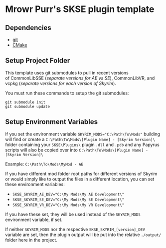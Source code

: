# Mrowr Purr's SKSE plugin template



## Dependencies

- [git](https://git-scm.com/downloads)
- [CMake](https://cmake.org/download/)

## Setup Project Folder

This template uses git submodules to pull in recent versions  
of CommonLibSSE (_separate versions for AE vs SE_), CommonLibVR, 
and vcpkg (_separate versions for each version of Skyrim_).

You must run these commands to setup the git submodules:

```
git submodule init
git submodule update
```

## Setup Environment Variables

If you set the environment variable `SKYRIM_MODS="C:\Path\To\Mods"`
building will find or create a `C:\Path\To\Mods\[Plugin Name] - [Skyrim Version]\`
folder containing your `SKSE\Plugins\` plugin `.dll` and `.pdb`
and any Papyrus scripts will also be copied over into `C:\Path\To\Mods\[Plugin Name] - [Skyrim Version]\`

Example: `C:\Path\To\Mods\MyMod - AE`

If you have different mod folder root paths for different versions of Skyrim
or would simply like to output the files in a different location, you can set these environment variables:

- `SKSE_SKYRIM_AE_DEV="C:\My Mods\My AE Development\"`
- `SKSE_SKYRIM_SE_DEV="C:\My Mods\My SE Development\"`
- `SKSE_SKYRIM_VR_DEV="C:\My Mods\My VR Development\"`

If you have these set, they will be used instead of the `SKYRIM_MODS` environment variable, if set.

If neither `SKYRIM_MODS` nor the respective `SKSE_SKYRIM_[version]_DEV` variable are set,
then the plugin output will be put into the relative `./output/` folder here in the project.
